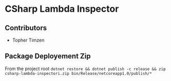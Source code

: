 # CSharp Lambda Inspector

## Contributors

* Topher Timzen

## Package Deployement Zip

From the project root `dotnet restore && dotnet publish -c release && zip csharp-lambda-inspectori.zip bin/Release/netcoreapp1.0/publish/*` 
